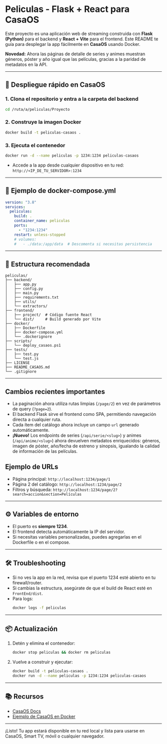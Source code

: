 # Peliculas - Flask + React para CasaOS

Este proyecto es una aplicación web de streaming construida con **Flask (Python)** para el backend y **React + Vite** para el frontend. Este README te guía para desplegar la app fácilmente en **CasaOS** usando Docker.

**Novedad:** Ahora las páginas de detalle de series y animes muestran géneros, póster y año igual que las películas, gracias a la paridad de metadatos en la API.

---

## 🚀 Despliegue rápido en CasaOS

### 1. Clona el repositorio y entra a la carpeta del backend
```bash
cd /ruta/a/peliculas/Proyecto
```

### 2. Construye la imagen Docker
```bash
docker build -t peliculas-casaos .
```

### 3. Ejecuta el contenedor
```bash
docker run -d --name peliculas -p 1234:1234 peliculas-casaos
```

- Accede a la app desde cualquier dispositivo en tu red:  
  `http://<IP_DE_TU_SERVIDOR>:1234`

---

## 🐳 Ejemplo de docker-compose.yml

```yaml
version: "3.8"
services:
  peliculas:
    build: .
    container_name: peliculas
    ports:
      - "1234:1234"
    restart: unless-stopped
    # volumes:
    #   - ./data:/app/data  # Descomenta si necesitas persistencia
```

---

## 📁 Estructura recomendada

```
peliculas/
├── backend/
│   ├── app.py
│   ├── config.py
│   ├── main.py
│   ├── requirements.txt
│   ├── utils/
│   └── extractors/
├── frontend/
│   ├── project/  # Código fuente React
│   └── dist/     # Build generado por Vite
├── docker/
│   ├── Dockerfile
│   ├── docker-compose.yml
│   └── .dockerignore
├── scripts/
│   └── deploy_casaos.ps1
├── tests/
│   ├── test.py
│   └── test.js
├── LICENSE
├── README_CASAOS.md
└── .gitignore
```

---

## Cambios recientes importantes

- La paginación ahora utiliza rutas limpias (`/page/2`) en vez de parámetros de query (`?page=2`).
- El backend Flask sirve el frontend como SPA, permitiendo navegación directa a cualquier ruta.
- Cada ítem del catálogo ahora incluye un campo `url` generado automáticamente.
- **¡Nuevo!** Los endpoints de series (`/api/serie/<slug>`) y animes (`/api/anime/<slug>`) ahora devuelven metadatos enriquecidos: géneros, imagen de póster, año/fecha de estreno y sinopsis, igualando la calidad de información de las películas.

## Ejemplo de URLs

- Página principal: `http://localhost:1234/page/1`
- Página 2 del catálogo: `http://localhost:1234/page/2`
- Filtros y búsqueda: `http://localhost:1234/page/2?search=accion&section=Películas`

---

## ⚙️ Variables de entorno
- El puerto es **siempre 1234**.
- El frontend detecta automáticamente la IP del servidor.
- Si necesitas variables personalizadas, puedes agregarlas en el Dockerfile o en el compose.

---

## 🛠️ Troubleshooting
- Si no ves la app en la red, revisa que el puerto 1234 esté abierto en tu firewall/router.
- Si cambias la estructura, asegúrate de que el build de React esté en `FrontEnd/dist`.
- Para logs:
  ```bash
  docker logs -f peliculas
  ```

---

## 📦 Actualización
1. Detén y elimina el contenedor:
   ```bash
   docker stop peliculas && docker rm peliculas
   ```
2. Vuelve a construir y ejecutar:
   ```bash
   docker build -t peliculas-casaos .
   docker run -d --name peliculas -p 1234:1234 peliculas-casaos
   ```

---

## 📚 Recursos
- [CasaOS Docs](https://docs.casaos.io/)
- [Ejemplo de CasaOS en Docker](https://github.com/dockur/casa)

---

¡Listo! Tu app estará disponible en tu red local y lista para usarse en CasaOS, Smart TV, móvil o cualquier navegador. 